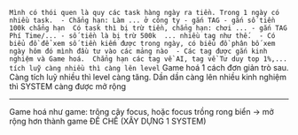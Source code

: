 ``` Mình có thói quen là quy các task hàng ngày ra tiền. Trong 1 ngày có nhiều task.  - Chẳng hạn: Làm ... ở công ty - gắn TAG - gắn số tiền 100k chẳng hạn  Có task thì bị trừ tiền, chẳng hạn: chơi ... - gắn TAG Phí Time/... - số tiền là bị trừ 500k  ... nhiều tag như thế.  - Có biểu đồ để xem số tiền kiếm được trong ngày, có biểu đồ phân bố xem ngày hôm đó mình đầu tư vào các mảng nào  - Các tag được gắn kinh nghiệm và Game hoá.  Chẳng hạn các tag về AI, tag về Tư duy top 1%,... tích luỹ càng nhiều thì càng lên level ```  Game hoá 1 cách đơn giản trò sau. Càng tích luỹ nhiều thì level càng tăng. Dần dần càng lên nhiều kinh nghiệm thì SYSTEM càng được mở rộng

---
Game hoá như game: trông cây focus, hoặc focus trồng rong biển -> mở rộng hơn thành game ĐẾ CHẾ (XÂY DỰNG 1 SYSTEM)